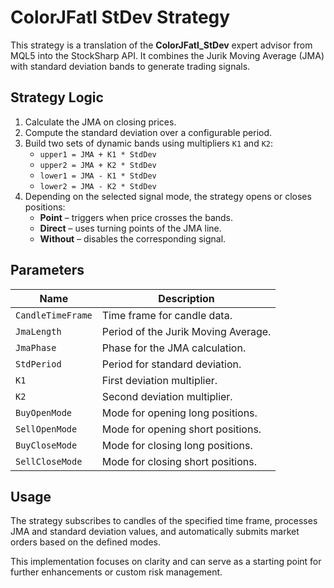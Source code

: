 # ColorJFatl StDev Strategy

This strategy is a translation of the **ColorJFatl_StDev** expert advisor from MQL5 into the StockSharp API. It combines the Jurik Moving Average (JMA) with standard deviation bands to generate trading signals.

## Strategy Logic

1. Calculate the JMA on closing prices.
2. Compute the standard deviation over a configurable period.
3. Build two sets of dynamic bands using multipliers `K1` and `K2`:
   - `upper1 = JMA + K1 * StdDev`
   - `upper2 = JMA + K2 * StdDev`
   - `lower1 = JMA - K1 * StdDev`
   - `lower2 = JMA - K2 * StdDev`
4. Depending on the selected signal mode, the strategy opens or closes positions:
   - **Point** – triggers when price crosses the bands.
   - **Direct** – uses turning points of the JMA line.
   - **Without** – disables the corresponding signal.

## Parameters

| Name | Description |
|------|-------------|
| `CandleTimeFrame` | Time frame for candle data. |
| `JmaLength` | Period of the Jurik Moving Average. |
| `JmaPhase` | Phase for the JMA calculation. |
| `StdPeriod` | Period for standard deviation. |
| `K1` | First deviation multiplier. |
| `K2` | Second deviation multiplier. |
| `BuyOpenMode` | Mode for opening long positions. |
| `SellOpenMode` | Mode for opening short positions. |
| `BuyCloseMode` | Mode for closing long positions. |
| `SellCloseMode` | Mode for closing short positions. |

## Usage

The strategy subscribes to candles of the specified time frame, processes JMA and standard deviation values, and automatically submits market orders based on the defined modes.

This implementation focuses on clarity and can serve as a starting point for further enhancements or custom risk management.

